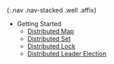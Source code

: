 {:.nav .nav-stacked .well .affix}
* Getting Started
  * [Distributed Map](#distributedmap)
  * [Distributed Set](#distributedset)
  * [Distributed Lock](#distributedlock)
  * [Distributed Leader Election](#distributedleaderelection)
